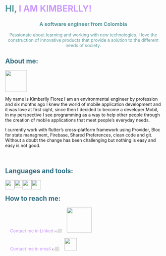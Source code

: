 <html>

<h1 style="color: #5e9ca0;">
    HI,
    <span style="color: #cc99ff;">
        I AM KIMBERLLY!
    </span>
</h1>

<h3 dir="auto" align="center">
    <span style="color: #5e9ca0;">
        A software engineer from Colombia
    </span>
</h3>

<p style="text-align: center;">
    <span style="color: #5e9ca0;">
        Passionate about learning and working with new technologies. I love the construction of innovative products that
        provide a solution to the different needs of society.
    </span>
</p>

<h2 style="color: #2e6c80;">About me:</h2>

<p><img src="https://media.giphy.com/media/VgCDAzcKvsR6OM0uWg/giphy.gif" width="70" /></p>

<p>
    My name is Kimberlly Florez I am an environmental engineer by profession and six months ago I knew the world of
    mobile application development and it was love at first sight, since then I decided to become a developer Mobil, in
    my perspective I see programming as a way to help other people through the creation of mobile applications that meet
    people&rsquo;s everyday needs.
</p>
<p>
    I currently work with flutter&rsquo;s cross-platform framework using Provider, Bloc for state managment, Firebase,
    Shared Preferences, clean code and git.
    Without a doubt the change has been challenging but nothing is easy and easy is not good.
</p>

<p>&nbsp;</p>

<h2 style="color: #2e6c80;">
    Languages and tools:
</h2>

<p align="center">
    <img style="float: left;" src="https://git-scm.com/images/logos/downloads/Git-Icon-1788C.png"
        width="30" />
    <span>&nbsp; &nbsp;</span>
    <img style="float: left;" src="https://storage.googleapis.com/cms-storage-bucket/0dbfcc7a59cd1cf16282.png"
        width="25" />
    <span>&nbsp; &nbsp;</span>
    <img style="float: left;"
        src="https://upload.wikimedia.org/wikipedia/commons/thumb/3/37/Kotlin_Icon_2021.svg/512px-Kotlin_Icon_2021.svg.png?20210505134836"
        width="30" />
    <span>&nbsp; &nbsp;</span>
    <img style="float: left;" src="https://www.mikefal.net/wp-content/uploads/2016/05/logoAzureSql.png" width="30" />
</p>
<h2 style="color: #2e6c80;">
    How to reach me:
</h2>
<p>
    &nbsp; &nbsp;
    <span style="color: #cc99ff;">
        Contact me in Linked
    </span>
    👉🏼&nbsp; &nbsp;
    <a href="https://www.linkedin.com/in/kimberlly-cathalina-florez-sanchez-3ab8041b8/" target="_blank" rel="nofollow">
        <img src="https://brand.linkedin.com/content/dam/me/business/en-us/amp/brand-site/v2/bg/LI-Logo.svg.original.svg"
            width="80" />
    </a>
</p>
<p>
    &nbsp; &nbsp;
    <span style="color: #cc99ff;">
        Contact me in email
    </span>
    👉🏼 &nbsp;&nbsp;
    <a href="https://mail.google.com/mail/?view=cm&fs=1&to=kimberlly.florez@gmail.com&su=Want to talk with you&body=Hi Kimberlly&"
        target="_blank" rel="nofollow">
        <img src="https://logodownload.org/wp-content/uploads/2018/03/gmail-logo-4-1.png" width="40" />
    </a>
</p>

</html>
